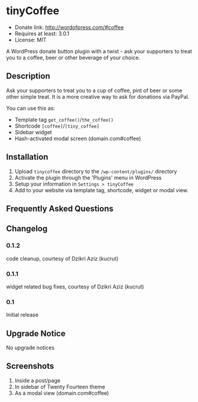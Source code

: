 # tinyCoffee
*   Donate link: http://wordofpress.com/#coffee
*   Requires at least: 3.0.1
*   License: MIT

A WordPress donate button plugin with a twist - ask your supporters to treat you to a coffee, beer or other beverage of your choice.

## Description

Ask your supporters to treat you to a cup of coffee, pint of beer or some other simple treat. It is a more creative way to ask for donations via PayPal.

You can use this as:

*   Template tag `get_coffee()`/`the_coffee()`
*   Shortcode `[coffee]`/`[tiny_coffee]`
*   Sidebar widget
*   Hash-activated modal screen (domain.com#coffee)

## Installation

1. Upload `tinycoffee` directory to the `/wp-content/plugins/` directory
1. Activate the plugin through the 'Plugins' menu in WordPress
1. Setup your information in `Settings > tinyCoffee`
1. Add to your website via template tag, shortcode, widget or modal view.

## Frequently Asked Questions

## Changelog

### 0.1.2
code cleanup, courtesy of Dzikri Aziz (kucrut) 

### 0.1.1
widget related bug fixes, courtesy of Dzikri Aziz (kucrut)

### 0.1
Initial release

## Upgrade Notice

No upgrade notices

## Screenshots
1. Inside a post/page
2. In sidebar of Twenty Fourteen theme
3. As a modal view (domain.com#coffee)
